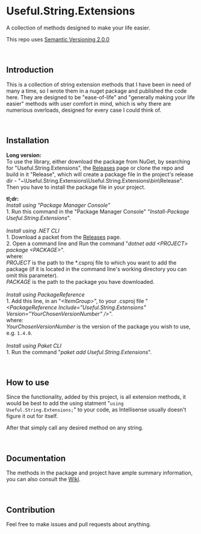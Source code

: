 # Useful.String.Extensions
A collection of methods designed to make your life easier.

This repo uses [Semantic Versioning 2.0.0][1]

<br/>

Introduction
------------
This is a collection of string extension methods that I have been in need of many a time, so I wrote them in a nuget package and published the code here. They are designed to be "ease-of-life" and "generally making your life easier" methods with user comfort in mind, which is why there are numerious overloads, designed for every case I could think of.


<br/>

Installation
------------
__Long version:__
<br/>To use the library, either download the package from NuGet, by searching for "Useful.String.Extensions", the [Releases][2] page or clone the repo and build in it "Release", which will create a package file in the project's release dir - "~\Useful.String.Extensions\Useful.String.Extensions\bin\Release". Then you have to install the package file in your project.

__tl;dr:__
<br/>*Install using "Package Manager Console"*
<br/>1. Run this command in the "Package Manager Console" "*Install-Package Useful.String.Extensions*".
<br/>
<br/>*Install using .NET CLI*
<br/>1. Download a packet from the [Releases][2] page.
<br/>2. Open a command line and Run the command "*dotnet add \<PROJECT\> package \<PACKAGE\>*".
<br/>where:
<br/>*PROJECT* is the path to the \*.csproj file to which you want to add the package (if it is located in the command line's working directory you can omit this parameter).
<br/>*PACKAGE* is the path to the package you have downloaded.
<br/>
<br/>*Install using PackageReference*
<br/>1. Add this line, in an "*\<ItemGroup>*", to your .csproj file "*\<PackageReference Include="Useful.String.Extensions" Version="YourChosenVersionNumber" />*".
<br/>where:
<br/>*YourChosenVersionNumber* is the version of the package you wish to use, e.g. `1.4.0`.
<br/>
<br/>*Install using Paket CLI*
<br/>1. Run the command "*paket add Useful.String.Extensions*".

<br/>

How to use
----------
Since the functionality, added by this project, is all extension methods, it would be best to add the using statment "`using Useful.String.Extensions;`" to your code, as Intellisense usually doesn't figure it out for itself.

After that simply call any desired method on any string.

<br/>

Documentation
-------------
The methods in the package and project have ample summary information, you can also consult the [Wiki][3].

<br/>

Contribution
-------------
Feel free to make issues and pull requests about anything.


  [1]: https://semver.org/#semantic-versioning-200
  [2]: https://github.com/IvanStoychev/Useful.String.Extensions/releases
  [3]: https://github.com/IvanStoychev/Useful.String.Extensions/wiki/
